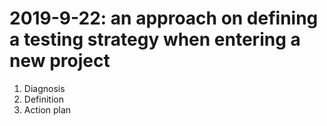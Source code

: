 # 2019-9-22: an approach on defining a testing strategy when entering a new project

1. Diagnosis
2. Definition
3. Action plan
